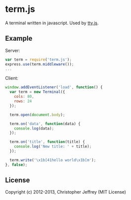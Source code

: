 # term.js

A terminal written in javascript. Used by
[tty.js](https://github.com/chjj/tty.js).

## Example

Server:

``` js
var term = require('term.js');
express.use(term.middleware());
...
```

Client:

``` js
window.addEventListener('load', function() {
  var term = new Terminal({
    cols: 80,
    rows: 24
  });

  term.open(document.body);

  term.on('data', function(data) {
    console.log(data);
  });

  term.on('title', function(title) {
    console.log('New title: ' + title);
  });

  term.write('\x1b[41hello world\x1b[m');
}, false);
```

## License

Copyright (c) 2012-2013, Christopher Jeffrey (MIT License)
